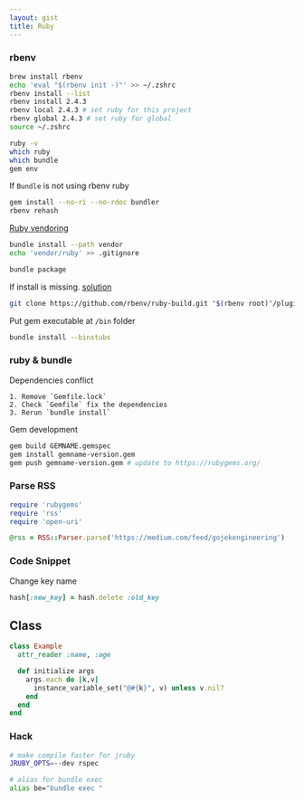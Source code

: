 ```yaml
---
layout: gist
title: Ruby
---
```


### rbenv

```sh
brew install rbenv
echo 'eval "$(rbenv init -)"' >> ~/.zshrc
rbenv install --list
rbenv install 2.4.3
rbenv local 2.4.3 # set ruby for this project
rbenv global 2.4.3 # set ruby for global
source ~/.zshrc

ruby -v
which ruby
which bundle
gem env
```

If `Bundle` is not using rbenv ruby
```sh
gem install --no-ri --no-rdoc bundler
rbenv rehash
```

[Ruby vendoring](http://ryan.mcgeary.org/2011/02/09/vendor-everything-still-applies/)
```sh
bundle install --path vendor
echo 'vendor/ruby' >> .gitignore

bundle package
```

If install is missing. [solution](https://stackoverflow.com/questions/17618113/the-command-rbenv-install-is-missing)
```sh
git clone https://github.com/rbenv/ruby-build.git "$(rbenv root)"/plugins/ruby-build
```

Put gem executable at `/bin` folder
```sh
bundle install --binstubs
```


### ruby & bundle

Dependencies conflict
```
1. Remove `Gemfile.lock`
2. Check `Gemfile` fix the dependencies
3. Rerun `bundle install`
```

Gem development
```sh
gem build GEMNAME.gemspec
gem install gemname-version.gem 
gem push gemname-version.gem # update to https://rubygems.org/
```

### Parse RSS 

```rb
require 'rubygems'
require 'rss'
require 'open-uri'

@rss = RSS::Parser.parse('https://medium.com/feed/gojekengineering')
```


### Code Snippet

Change key name
```rb
hash[:new_key] = hash.delete :old_key
```

## Class

```rb
class Example
  attr_reader :name, :age

  def initialize args
    args.each do |k,v|
      instance_variable_set("@#{k}", v) unless v.nil?
    end
  end
end
```

### Hack

```sh
# make compile faster for jruby
JRUBY_OPTS=--dev rspec

# alias for bundle exec
alias be="bundle exec "
```
